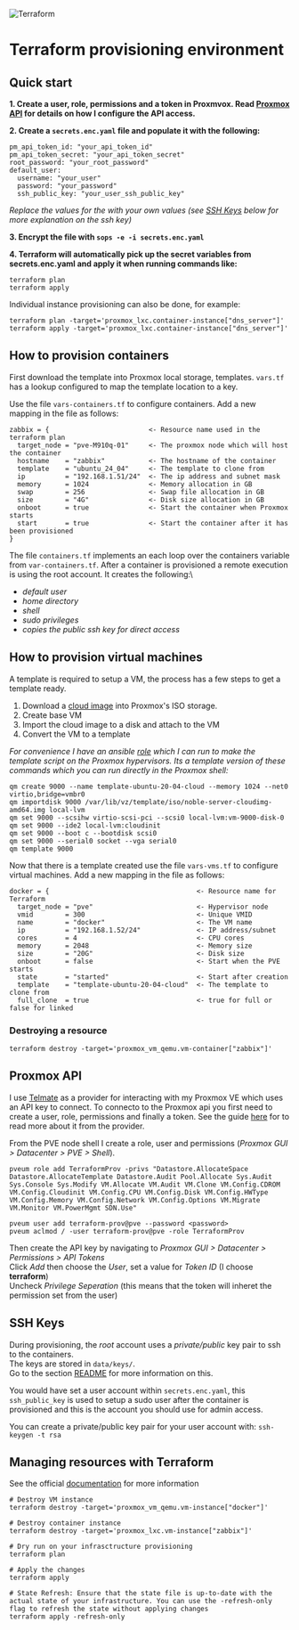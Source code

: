 ![Terraform](https://img.shields.io/badge/Terraform-7B42BC?style=for-the-badge&logo=terraform&logoColor=white)

# Terraform provisioning environment

## Quick start

**1. Create a user, role, permissions and a token in Proxmvox. Read [Proxmox API](#proxmox-api) for details on how I configure the API access.**

**2. Create a `secrets.enc.yaml` file and populate it with the following:**

    pm_api_token_id: "your_api_token_id"
    pm_api_token_secret: "your_api_token_secret"
    root_password: "your_root_password"
    default_user:
      username: "your_user"
      password: "your_password"
      ssh_public_key: "your_user_ssh_public_key"

  *Replace the values for the with your own values (see [SSH Keys](#ssh-keys) below for more explanation on the ssh key)*

**3. Encrypt the file with `sops -e -i secrets.enc.yaml`**

**4. Terraform will automatically pick up the secret variables from secrets.enc.yaml and apply it when running commands like:**

    terraform plan
    terraform apply

  Individual instance provisioning can also be done, for example:

    terraform plan -target='proxmox_lxc.container-instance["dns_server"]'
    terraform apply -target='proxmox_lxc.container-instance["dns_server"]'


## How to provision containers

First download the template into Proxmox local storage, templates. `vars.tf` has a lookup configured to map the template location to a key.

Use the file `vars-containers.tf` to configure containers.
Add a new mapping in the file as follows:

    zabbix = {                         <- Resource name used in the terraform plan
      target_node = "pve-M910q-01"     <- The proxmox node which will host the container
      hostname    = "zabbix"           <- The hostname of the container
      template    = "ubuntu_24_04"     <- The template to clone from 
      ip          = "192.168.1.51/24"  <- The ip address and subnet mask
      memory      = 1024               <- Memory allocation in GB
      swap        = 256                <- Swap file allocation in GB
      size        = "4G"               <- Disk size allocation in GB
      onboot      = true               <- Start the container when Proxmox starts
      start       = true               <- Start the container after it has been provisioned
    }

The file `containers.tf` implements an each loop over the containers variable from `var-containers.tf`.
After a container is provisioned a remote execution is using the root account.  It creates the following:\
 - *default user*
 - *home directory*
 - *shell*
 - *sudo privileges*
 - *copies the public ssh key for direct access*

## How to provision virtual machines

A template is required to setup a VM, the process has a few steps to get a template ready.

1. Download a [cloud image](https://cloud-images.ubuntu.com/) into Proxmox's ISO storage.
2. Create base VM
3. Import the cloud image to a disk and attach to the VM
4. Convert the VM to a template

*For convenience I have an ansible [role](../ansible/roles/proxmox-template) which I can run to make the template script on the Proxmox hypervisors.  Its a template version of these commands which you can run directly in the Proxmox shell:*

    qm create 9000 --name template-ubuntu-20-04-cloud --memory 1024 --net0 virtio,bridge=vmbr0
    qm importdisk 9000 /var/lib/vz/template/iso/noble-server-cloudimg-amd64.img local-lvm
    qm set 9000 --scsihw virtio-scsi-pci --scsi0 local-lvm:vm-9000-disk-0
    qm set 9000 --ide2 local-lvm:cloudinit
    qm set 9000 --boot c --bootdisk scsi0
    qm set 9000 --serial0 socket --vga serial0
    qm template 9000

Now that there is a template created use the file `vars-vms.tf` to configure virtual machines.
Add a new mapping in the file as follows:

    docker = {                                     <- Resource name for Terraform
      target_node = "pve"                          <- Hypervisor node
      vmid        = 300                            <- Unique VMID
      name        = "docker"                       <- The VM name
      ip          = "192.168.1.52/24"              <- IP address/subnet
      cores       = 4                              <- CPU cores
      memory      = 2048                           <- Memory size
      size        = "20G"                          <- Disk size
      onboot      = false                          <- Start when the PVE starts
      state       = "started"                      <- Start after creation
      template    = "template-ubuntu-20-04-cloud"  <- The template to clone from
      full_clone  = true                           <- true for full or false for linked

### Destroying a resource
 `terraform destroy -target='proxmox_vm_qemu.vm-container["zabbix"]'`



## Proxmox API
I use [Telmate](https://registry.terraform.io/providers/Telmate/proxmox/latest/docs) as a provider for interacting 
with my Proxmox VE which uses an API key to connect.  To connecto to the Proxmox api you first need to create a user, role, permissions and finally a token.  See the guide 
[here](https://registry.terraform.io/providers/Telmate/proxmox/latest/docs#creating-the-proxmox-user-and-role-for-terraform) for to read more about it from the provider.

From the PVE node shell I create a role, user and permissions (*Proxmox GUI > Datacenter > PVE > Shell*).  

    pveum role add TerraformProv -privs "Datastore.AllocateSpace Datastore.AllocateTemplate Datastore.Audit Pool.Allocate Sys.Audit Sys.Console Sys.Modify VM.Allocate VM.Audit VM.Clone VM.Config.CDROM VM.Config.Cloudinit VM.Config.CPU VM.Config.Disk VM.Config.HWType VM.Config.Memory VM.Config.Network VM.Config.Options VM.Migrate VM.Monitor VM.PowerMgmt SDN.Use"

    pveum user add terraform-prov@pve --password <password>
    pveum aclmod / -user terraform-prov@pve -role TerraformProv

Then create the API key by navigating to *Proxmox GUI > Datacenter > Permissions > API Tokens*\
Click *Add* then choose the *User*, set a value for *Token ID* (I choose **terraform**)\
Uncheck *Privilege Seperation* (this means that the token will inheret the permission set from the user)

## SSH Keys
During provisioning, the *root* account uses a *private/public* key pair to ssh to the containers.\
The keys are stored in `data/keys/`.\
Go to the section [README](data/keys/README.md) for more information on this.

You would have set a user account within `secrets.enc.yaml`, this `ssh_public_key` is used to setup
a sudo user after the container is provisioned and this is the account you should use for admin access.

You can create a private/public key pair for your user account with:
`ssh-keygen -t rsa`

## Managing resources with Terraform

See the official [documentation](https://developer.hashicorp.com/terraform/cli/commands) for more information
    
    # Destroy VM instance
    terraform destroy -target='proxmox_vm_qemu.vm-instance["docker"]'

    # Destroy container instance 
    terraform destroy -target='proxmox_lxc.vm-instance["zabbix"]'
  
    # Dry run on your infrasctructure provisioning
    terraform plan

    # Apply the changes
    terraform apply
    
    # State Refresh: Ensure that the state file is up-to-date with the actual state of your infrastructure. You can use the -refresh-only flag to refresh the state without applying changes
    terraform apply -refresh-only


